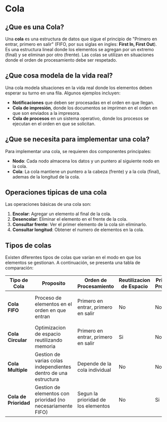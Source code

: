 # Cola

## ¿Que es una Cola?

Una **cola** es una estructura de datos que sigue el principio de "Primero en entrar, primero en salir" (FIFO, por sus siglas en ingles: **First In, First Out**). Es una estructura lineal donde los elementos se agregan por un extremo (final) y se eliminan por otro (frente). Las colas se utilizan en situaciones donde el orden de procesamiento debe ser respetado.

## ¿Que cosa modela de la vida real?

Una cola modela situaciones en la vida real donde los elementos deben esperar su turno en una fila. Algunos ejemplos incluyen:

- **Notificaciones** que deben ser procesadas en el orden en que llegan.
- **Cola de impresión**, donde los documentos se imprimen en el orden en que son enviados a la impresora.
- **Cola de procesos** en un sistema operativo, donde los procesos se ejecutan en el orden en que se solicitan.

## ¿Que se necesita para implementar una cola?

Para implementar una cola, se requieren dos componentes principales:

- **Nodo**: Cada nodo almacena los datos y un puntero al siguiente nodo en la cola.
- **Cola**: La cola mantiene un puntero a la cabeza (frente) y a la cola (final), ademas de la longitud de la cola.

## Operaciones tipicas de una cola

Las operaciones básicas de una cola son:

1. **Encolar**: Agregar un elemento al final de la cola.
2. **Desencolar**: Eliminar el elemento en el frente de la cola.
3. **Consultar frente**: Ver el primer elemento de la cola sin eliminarlo.
4. **Consultar longitud**: Obtener el numero de elementos en la cola.

## Tipos de colas

Existen diferentes tipos de colas que varían en el modo en que los elementos se gestionan. A continuación, se presenta una tabla de comparación:

| Tipo de Cola         | Proposito                                                         | Orden de Procesamiento             | Reutilizacion de Espacio | Prioridad en el Procesamiento | Ejemplos de Uso                     |
|----------------------|-------------------------------------------------------------------|------------------------------------|--------------------------|------------------------------|--------------------------------------|
| **Cola FIFO**         | Proceso de elementos en el orden en que entran                    | Primero en entrar, primero en salir | No                       | No                           | Notificaciones, correos electronicos, carrito de compras |
| **Cola Circular**     | Optimizacion de espacio reutilizando memoria                      | Primero en entrar, primero en salir | Si                       | No                           | Buffers, sistemas con memoria limitada |
| **Cola Multiple**     | Gestion de varias colas independientes dentro de una estructura  | Depende de la cola individual      | No                       | No                           | Manejo de diferentes tipos de datos |
| **Cola de Prioridad** | Gestion de elementos con prioridad (no necesariamente FIFO)      | Segun la prioridad de los elementos| No                       | Si                           | Planificacion de tareas, colas de prioridad |
